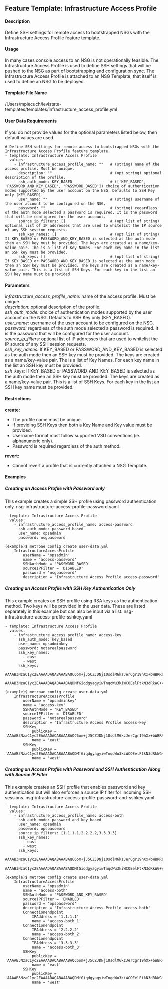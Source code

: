 ## Feature Template: Infrastructure Access Profile
#### Description
Define SSH settings for remote access to bootstrapped NSGs with the Infrastructure Access Profile feature template.

#### Usage
In many cases console access to an NSG is not operationally feasible. The Infrastructure Access Profile is used to define SSH settings that will be pushed to the NSG as part of bootstrapping and configuration sync. The Infrastructure Access Profile is attached to an NSG Template, that itself is used to define an NSG to be deployed.

#### Template File Name
/Users/mpiecuch/levistate-templates/templates/infrastructure_access_profile.yml

#### User Data Requirements
If you do not provide values for the optional parameters listed below, then default values are used.

```
# Define SSH settings for remote access to bootstrapped NSGs with the Infrastructure Access Profile feature template.
- template: Infrastructure Access Profile
  values:
    - infrastructure_access_profile_name: ""   # (string) name of the access profile. Must be unique.
      description: ""                          # (opt string) optional description of the profile.
      ssh_auth_mode: KEY_BASED                 # (['KEY_BASED', 'PASSWORD_AND_KEY_BASED', 'PASSWORD_BASED']) choice of authentication modes supported by the user account on the NSG. Defaults to SSH Key only (KEY_BASED).
      user_name: ""                            # (string) username of the user account to be configured on the NSG.
      password: ""                             # (string) regardless of the auth mode selected a password is required. It is the password that will be configured for the user account.
      source_ip_filters: []                    # (opt list of string) optional list of IP addresses that are used to whitelist the IP source of any SSH session requests.
      ssh_key_names: []                        # (opt list of string) If KEY_BASED or PASSWORD_AND_KEY_BASED is selected as the auth mode then an SSH key must be provided. The keys are created as a name/key-value pair. The is a list of Key Names. For each key name in the list an SSH key must be provided.
      ssh_keys: []                             # (opt list of string) If KEY_BASED or PASSWORD_AND_KEY_BASED is selected as the auth mode then an SSH key must be provided. The keys are created as a name/key-value pair. This is a list of SSH Keys. For each key in the list an SSH key name must be provided.

```

#### Parameters
*infrastructure_access_profile_name:* name of the access profile. Must be unique.<br>
*description:* optional description of the profile.<br>
*ssh_auth_mode:* choice of authentication modes supported by the user account on the NSG. Defaults to SSH Key only (KEY_BASED).<br>
*user_name:* username of the user account to be configured on the NSG.<br>
*password:* regardless of the auth mode selected a password is required. It is the password that will be configured for the user account.<br>
*source_ip_filters:* optional list of IP addresses that are used to whitelist the IP source of any SSH session requests.<br>
*ssh_key_names:* If KEY_BASED or PASSWORD_AND_KEY_BASED is selected as the auth mode then an SSH key must be provided. The keys are created as a name/key-value pair. The is a list of Key Names. For each key name in the list an SSH key must be provided.<br>
*ssh_keys:* If KEY_BASED or PASSWORD_AND_KEY_BASED is selected as the auth mode then an SSH key must be provided. The keys are created as a name/key-value pair. This is a list of SSH Keys. For each key in the list an SSH key name must be provided.<br>


#### Restrictions
**create:**
* The profile name must be unique.
* If providing SSH Keys then both a Key Name and Key value must be provided.
* Username format must follow supported VSD conventions (ie. alphanumeric only).
* Password is required regardless of the auth method.

**revert:**
* Cannot revert a profile that is currently attached a NSG Template.

#### Examples

##### Creating an Access Profile with Password only
This example creates a simple SSH profile using password authentication only.  nsg-infrastructure-access-profile-password.yaml
```
- template: Infrastructure Access Profile
  values:
    - infrastructure_access_profile_name: access-password
      ssh_auth_mode: password_based
      user_name: opsadmin
      password: nsgpassword

```
```
(example)$ metroae config create user-data.yml
    InfrastructureAccessProfile
        userName = 'opsadmin'
        name = 'access-password'
        SSHAuthMode = 'PASSWORD_BASED'
        sourceIPFilter = 'DISABLED'
        password = 'nsgpassword'
        description = 'Infrastructure Access Profile access-password'

```

##### Creating an Access Profile with SSH Key Authentication Only
This example creates an SSH profile using RSA keys as the authentication method. Two keys will be provided in the user data. These are listed separately in this example but can also be input via a list.  nsg-infrastructure-access-profile-sshkey.yaml
```
- template: Infrastructure Access Profile
  values:
    - infrastructure_access_profile_name: access-key
      ssh_auth_mode: key_based
      user_name: opsadminkey
      password: notarealpassword
      ssh_key_names:
        - east
        - west
      ssh_keys:
        - AAAAB3NzaC1yc2EAAAADAQABAAABAQC6om+jJ5CZJDNj10sdlM6kzJerCgr19hXx+bWBRRaWXeqz2zshR/MAzoVpAB5m9/NE+j7R9tHsuSMqGSZ8x6QTpbqgovgH3nUQURQiKpbxlY92QvE+I7Ari0n52qdRJkPC7Uw3nCxP2T7GtWslyw5OOhYZbxlNe+09rz27EiCAqoqAHttafvT+QfVBI+I5Zkbnzu3MY2p0m6MiwbR0gWYgyRETpLmVKz1rNeOpEQ2asI8i1ufVmYwHXwwxhXK8Ql/v5STnyAze7KM+/65mmppJK6mZigPD75327JACWGxJp8Z39UpSVaZb2nduhBh2qshATqFfmOCvGgqoZ5+i6O2R
        - AAAAB3NzaC1yc2EAAAADAQABAAABAQDMfGiqdgyagyiwTnqoWu3kiWCOEelFtkN3dRkWG+Vn/S4dQpROKyRntyuz2G0CsyldNJigNCqg2HO+rABW9q2i7niOq0PQsFB4QxTB4yzGh3ipdmoB0TAKjtsWJYQoEDB8MtLCTShjxRszKaKMY4Ijjq3Ah74MP4/q0ZBeRw+6mdAawsM6TPX90vaTZiknGaNJNOXYh7EbZnGOlPVRDdRk8GkVvZ7qQRW//JbNeI1eijAfUoLTaDHLbRuVMnukurd4Yp+KDjZ+49Vlv8voiNec/F7Zl1AjrB4n/hNrh3/EyovGs6ydBll9TbuDsyafn/9y+8Mjt6cCPr6QID4Lzvj5

```
```
(example)$ metroae config create user-data.yml
    InfrastructureAccessProfile
        userName = 'opsadminkey'
        name = 'access-key'
        SSHAuthMode = 'KEY_BASED'
        sourceIPFilter = 'DISABLED'
        password = 'notarealpassword'
        description = 'Infrastructure Access Profile access-key'
        SSHKey
            publicKey = 'AAAAB3NzaC1yc2EAAAADAQABAAABAQC6om+jJ5CZJDNj10sdlM6kzJerCgr19hXx+bWBRRaWXeqz2zshR/MAzoVpAB5m9/NE+j7R9tHsuSMqGSZ8x6QTpbqgovgH3nUQURQiKpbxlY92QvE+I7Ari0n52qdRJkPC7Uw3nCxP2T7GtWslyw5OOhYZbxlNe+09rz27EiCAqoqAHttafvT+QfVBI+I5Zkbnzu3MY2p0m6MiwbR0gWYgyRETpLmVKz1rNeOpEQ2asI8i1ufVmYwHXwwxhXK8Ql/v5STnyAze7KM+/65mmppJK6mZigPD75327JACWGxJp8Z39UpSVaZb2nduhBh2qshATqFfmOCvGgqoZ5+i6O2R'
            name = 'east'
        SSHKey
            publicKey = 'AAAAB3NzaC1yc2EAAAADAQABAAABAQDMfGiqdgyagyiwTnqoWu3kiWCOEelFtkN3dRkWG+Vn/S4dQpROKyRntyuz2G0CsyldNJigNCqg2HO+rABW9q2i7niOq0PQsFB4QxTB4yzGh3ipdmoB0TAKjtsWJYQoEDB8MtLCTShjxRszKaKMY4Ijjq3Ah74MP4/q0ZBeRw+6mdAawsM6TPX90vaTZiknGaNJNOXYh7EbZnGOlPVRDdRk8GkVvZ7qQRW//JbNeI1eijAfUoLTaDHLbRuVMnukurd4Yp+KDjZ+49Vlv8voiNec/F7Zl1AjrB4n/hNrh3/EyovGs6ydBll9TbuDsyafn/9y+8Mjt6cCPr6QID4Lzvj5'
            name = 'west'

```

##### Creating an Access Profile with Password and SSH Authentication Along with Source IP Filter
This example creates an SSH profile that enables password and key authentication but will also enforces a source IP filter for incoming SSH sessions.  nsg-infrastructure-access-profile-password-and-sshkey.yaml
```
- template: Infrastructure Access Profile
  values:
    - infrastructure_access_profile_name: access-both
      ssh_auth_mode: password_and_key_based
      user_name: opsadmin
      password: opspassword
      source_ip_filters: [1.1.1.1,2.2.2.2,3.3.3.3]
      ssh_key_names:
        - east
        - west
      ssh_keys:
        - AAAAB3NzaC1yc2EAAAADAQABAAABAQC6om+jJ5CZJDNj10sdlM6kzJerCgr19hXx+bWBRRaWXeqz2zshR/MAzoVpAB5m9/NE+j7R9tHsuSMqGSZ8x6QTpbqgovgH3nUQURQiKpbxlY92QvE+I7Ari0n52qdRJkPC7Uw3nCxP2T7GtWslyw5OOhYZbxlNe+09rz27EiCAqoqAHttafvT+QfVBI+I5Zkbnzu3MY2p0m6MiwbR0gWYgyRETpLmVKz1rNeOpEQ2asI8i1ufVmYwHXwwxhXK8Ql/v5STnyAze7KM+/65mmppJK6mZigPD75327JACWGxJp8Z39UpSVaZb2nduhBh2qshATqFfmOCvGgqoZ5+i6O2R
        - AAAAB3NzaC1yc2EAAAADAQABAAABAQDMfGiqdgyagyiwTnqoWu3kiWCOEelFtkN3dRkWG+Vn/S4dQpROKyRntyuz2G0CsyldNJigNCqg2HO+rABW9q2i7niOq0PQsFB4QxTB4yzGh3ipdmoB0TAKjtsWJYQoEDB8MtLCTShjxRszKaKMY4Ijjq3Ah74MP4/q0ZBeRw+6mdAawsM6TPX90vaTZiknGaNJNOXYh7EbZnGOlPVRDdRk8GkVvZ7qQRW//JbNeI1eijAfUoLTaDHLbRuVMnukurd4Yp+KDjZ+49Vlv8voiNec/F7Zl1AjrB4n/hNrh3/EyovGs6ydBll9TbuDsyafn/9y+8Mjt6cCPr6QID4Lzvj5

```
```
(example)$ metroae config create user-data.yml
    InfrastructureAccessProfile
        userName = 'opsadmin'
        name = 'access-both'
        SSHAuthMode = 'PASSWORD_AND_KEY_BASED'
        sourceIPFilter = 'ENABLED'
        password = 'opspassword'
        description = 'Infrastructure Access Profile access-both'
        Connectionendpoint
            IPAddress = '1.1.1.1'
            name = 'access-both_1'
        Connectionendpoint
            IPAddress = '2.2.2.2'
            name = 'access-both_2'
        Connectionendpoint
            IPAddress = '3.3.3.3'
            name = 'access-both_3'
        SSHKey
            publicKey = 'AAAAB3NzaC1yc2EAAAADAQABAAABAQC6om+jJ5CZJDNj10sdlM6kzJerCgr19hXx+bWBRRaWXeqz2zshR/MAzoVpAB5m9/NE+j7R9tHsuSMqGSZ8x6QTpbqgovgH3nUQURQiKpbxlY92QvE+I7Ari0n52qdRJkPC7Uw3nCxP2T7GtWslyw5OOhYZbxlNe+09rz27EiCAqoqAHttafvT+QfVBI+I5Zkbnzu3MY2p0m6MiwbR0gWYgyRETpLmVKz1rNeOpEQ2asI8i1ufVmYwHXwwxhXK8Ql/v5STnyAze7KM+/65mmppJK6mZigPD75327JACWGxJp8Z39UpSVaZb2nduhBh2qshATqFfmOCvGgqoZ5+i6O2R'
            name = 'east'
        SSHKey
            publicKey = 'AAAAB3NzaC1yc2EAAAADAQABAAABAQDMfGiqdgyagyiwTnqoWu3kiWCOEelFtkN3dRkWG+Vn/S4dQpROKyRntyuz2G0CsyldNJigNCqg2HO+rABW9q2i7niOq0PQsFB4QxTB4yzGh3ipdmoB0TAKjtsWJYQoEDB8MtLCTShjxRszKaKMY4Ijjq3Ah74MP4/q0ZBeRw+6mdAawsM6TPX90vaTZiknGaNJNOXYh7EbZnGOlPVRDdRk8GkVvZ7qQRW//JbNeI1eijAfUoLTaDHLbRuVMnukurd4Yp+KDjZ+49Vlv8voiNec/F7Zl1AjrB4n/hNrh3/EyovGs6ydBll9TbuDsyafn/9y+8Mjt6cCPr6QID4Lzvj5'
            name = 'west'

```

